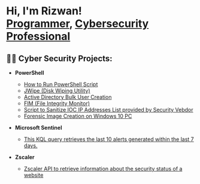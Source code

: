 <h1>Hi, I'm Rizwan! <br/><a href="https://github.com/shaikhr1">Programmer</a>, <a href="https://www.linkedin.com/in/rizwan1325/">Cybersecurity Professional</a> 

<h2>👨‍💻 Cyber Security Projects:</h2>

- <b>PowerShell</b>
    - [How to Run PowerShell Script](https://github.com/shaikhr1/How-to-Run-PowerShell-Scripts)
    - [JWipe (Disk Wiping Utility)](https://github.com/shaikhr1/JWipe-Disk-Sanitization)
    - [Active Directory Bulk User Creation](https://github.com/shaikhr1/ADBulkuserCreationPS)
    - [FIM (File Integrity Monitor)](https://github.com/shaikhr1/File-Integrity-Monitor)
    - [Script to Sanitize IOC IP Addresses List provided by Security Vebdor](https://github.com/shaikhr1/Sanitized-IOC-IP-List-)
    - [Forensic Image Creation on Windows 10 PC](https://github.com/shaikhr1/Forensic-Image-Creation)
    
- <b>Microsoft Sentinel</b>
    - [This KQL query retrieves the last 10 alerts generated within the last 7 days.](https://github.com/shaikhr1/alerts_query.kql)
- <b>Zscaler</b>
    - [ Zscaler API to retrieve information about the security status of a website](https://github.com/shaikhr1/zscaler-api-demo)
